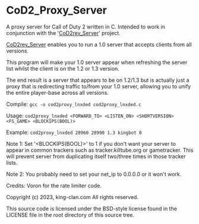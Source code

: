 # CoD2_Proxy_Server
A proxy server for Call of Duty 2 written in C. Intended to work in conjunction with the '[CoD2rev_Server](https://github.com/voron00/CoD2rev_Server)' project.

[CoD2rev_Server](https://github.com/voron00/CoD2rev_Server) enables you to run a 1.0 server that accepts clients from all versions.

This program will make your 1.0 server appear when refreshing the server list whilst the client is on the 1.2 or 1.3 version.

The end result is a server that appears to be on 1.2/1.3 but is actually just a proxy that is redirecting traffic to/from your 1.0 server, allowing you to unify the entire player-base across all versions.



Compile: ```gcc -o cod2proxy_lnxded cod2proxy_lnxded.c```

Usage: ```cod2proxy_lnxded <FORWARD_TO> <LISTEN_ON> <SHORTVERSION> <FS_GAME> <BLOCKIPS(BOOL)>```

Example: ```cod2proxy_lnxded 28960 28990 1.3 kingbot 0```



Note 1: Set '<BLOCKIPS(BOOL)>' to 1 if you don't want your server to appear in common trackers such as tracker.killtube.org or gametracker. This will prevent server from duplicating itself two/three times in those tracker lists.

Note 2: You probably need to set your net_ip to 0.0.0.0 or it won't work.



Credits: Voron for the rate limiter code.

Copyright (c) 2023, king-clan.com
All rights reserved.

This source code is licensed under the BSD-style license found in the
LICENSE file in the root directory of this source tree. 
